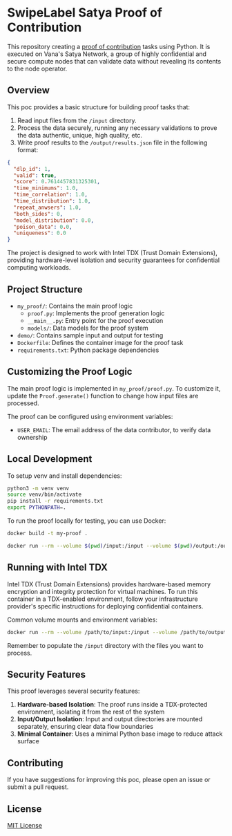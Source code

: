 # SwipeLabel Satya Proof of Contribution

This repository creating a [proof of contribution](https://docs.vana.org/vana/core-concepts/key-elements/proof-of-contribution) tasks using Python. It is executed on Vana's Satya Network, a group of highly confidential and secure compute nodes that can validate data without revealing its contents to the node operator.

## Overview

This poc provides a basic structure for building proof tasks that:

1. Read input files from the `/input` directory.
2. Process the data securely, running any necessary validations to prove the data authentic, unique, high quality, etc.
3. Write proof results to the `/output/results.json` file in the following format:

```json
{
  "dlp_id": 1,
  "valid": true,
  "score": 0.7614457831325301,
  "time_minimums": 1.0,
  "time_correlation": 1.0,
  "time_distribution": 1.0,
  "repeat_anwsers": 1.0,
  "both_sides": 0,
  "model_distribution": 0.0,
  "poison_data": 0.0,
  "uniqueness": 0.0
}
```

The project is designed to work with Intel TDX (Trust Domain Extensions), providing hardware-level isolation and security guarantees for confidential computing workloads.

## Project Structure

- `my_proof/`: Contains the main proof logic
  - `proof.py`: Implements the proof generation logic
  - `__main__.py`: Entry point for the proof execution
  - `models/`: Data models for the proof system
- `demo/`: Contains sample input and output for testing
- `Dockerfile`: Defines the container image for the proof task
- `requirements.txt`: Python package dependencies

## Customizing the Proof Logic

The main proof logic is implemented in `my_proof/proof.py`. To customize it, update the `Proof.generate()` function to change how input files are processed.

The proof can be configured using environment variables:

- `USER_EMAIL`: The email address of the data contributor, to verify data ownership

## Local Development

To setup venv and install dependencies:

```bash
python3 -m venv venv
source venv/bin/activate
pip install -r requirements.txt
export PYTHONPATH=.
```

To run the proof locally for testing, you can use Docker:

```bash
docker build -t my-proof .
```

```bash
docker run --rm --volume $(pwd)/input:/input --volume $(pwd)/output:/output -e AWS_ACCESS_KEY_ID=<your-access-key-id> -e AWS_SECRET_ACCESS_KEY=<your-secret-access-key> my-proof
```

## Running with Intel TDX

Intel TDX (Trust Domain Extensions) provides hardware-based memory encryption and integrity protection for virtual machines. To run this container in a TDX-enabled environment, follow your infrastructure provider's specific instructions for deploying confidential containers.

Common volume mounts and environment variables:

```bash
docker run --rm --volume /path/to/input:/input --volume /path/to/output:/output -e AWS_ACCESS_KEY_ID=<your-access-key-id> -e AWS_SECRET_ACCESS_KEY=<your-secret-access-key> my-proof
```

Remember to populate the `/input` directory with the files you want to process.

## Security Features

This proof leverages several security features:

1. **Hardware-based Isolation**: The proof runs inside a TDX-protected environment, isolating it from the rest of the system
2. **Input/Output Isolation**: Input and output directories are mounted separately, ensuring clear data flow boundaries
3. **Minimal Container**: Uses a minimal Python base image to reduce attack surface

## Contributing

If you have suggestions for improving this poc, please open an issue or submit a pull request.

## License

[MIT License](LICENSE)
